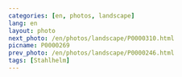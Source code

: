 ```yaml
---
categories: [en, photos, landscape]
lang: en
layout: photo
next_photo: /en/photos/landscape/P0000310.html
picname: P0000269
prev_photo: /en/photos/landscape/P0000246.html
tags: [Stahlhelm]
---
```


